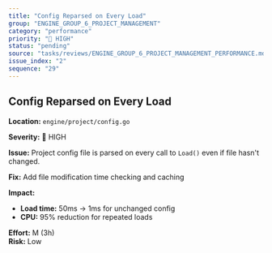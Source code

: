 ```yaml
---
title: "Config Reparsed on Every Load"
group: "ENGINE_GROUP_6_PROJECT_MANAGEMENT"
category: "performance"
priority: "🔴 HIGH"
status: "pending"
source: "tasks/reviews/ENGINE_GROUP_6_PROJECT_MANAGEMENT_PERFORMANCE.md"
issue_index: "2"
sequence: "29"
---
```


## Config Reparsed on Every Load

**Location:** `engine/project/config.go`

**Severity:** 🔴 HIGH

**Issue:**
Project config file is parsed on every call to `Load()` even if file hasn't changed.

**Fix:** Add file modification time checking and caching

**Impact:**

- **Load time:** 50ms → 1ms for unchanged config
- **CPU:** 95% reduction for repeated loads

**Effort:** M (3h)  
**Risk:** Low
